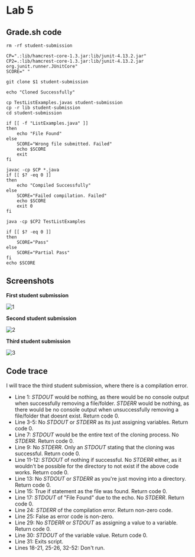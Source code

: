 # Lab 5

## Grade.sh code
```
rm -rf student-submission

CP=".:lib/hamcrest-core-1.3.jar:lib/junit-4.13.2.jar"
CP2=.:lib/hamcrest-core-1.3.jar:lib/junit-4.13.2.jar org.junit.runner.JUnitCore"
SCORE=" "

git clone $1 student-submission

echo "Cloned Successfully"

cp TestListExamples.javas student-submission
cp -r lib student-submission
cd student-submission

if [[ -f "ListExamples.java" ]]
then
    echo "File Found"
else
    SCORE="Wrong file submitted. Failed"
    echo $SCORE
    exit
fi

javac -cp $CP *.java
if [[ $? -eq 0 ]]
then
    echo "Compiled Successfully"
else
    SCORE="Failed compilation. Failed"
    echo $SCORE
    exit 0
fi

java -cp $CP2 TestListExamples

if [[ $? -eq 0 ]]
then
    SCORE="Pass"
else
    SCORE="Partial Pass"
fi
echo $SCORE
```

## Screenshots


**First student submission**

![1](https://user-images.githubusercontent.com/53220531/204067017-40938952-70d4-446c-a5cb-6b6ef5795d10.png)

**Second student submission**

![2](https://user-images.githubusercontent.com/53220531/204067019-b246eeab-0c3c-4c11-a12e-798ccdf8889b.png)

**Third student submission**

![3](https://user-images.githubusercontent.com/53220531/204067024-c0437f4f-d727-4c6a-9efe-926d608e417c.png)

## Code trace

I will trace the third student submission, where there is a compilation error.

- Line 1: *STDOUT* would be nothing, as there would be no console output when successfully removing a file/folder. 
*STDERR* would be nothing, as there would be no console output when unsuccessfully removing a file/folder that doesnt exist. Return code 0.
- Line 3-5: No *STDOUT* or *STDERR* as its just assigning variables. Return code 0.
- Line 7: *STDOUT*  would be the entire text of the cloning process. No *STDERR*. Return code 0.
- Line 9: No *STDERR*. Only an *STDOUT* stating that the cloning was successful. Return code 0.
- Line 11-12: *STDOUT* of nothing if successful. No *STDERR* either, as it wouldn't be possible for the directory to not exist if the above code works. Return code 0.
- Line 13: No *STDOUT* or *STDERR* as you're just moving into a directory. Return code 0.
- Line 15: True if statement as the file was found. Return code 0.
- Line 17: *STDOUT* of "File Found" due to the echo. No *STDERR*. Return code 0.
- Line 24: *STDERR* of the compilation error. Return non-zero code.
- Line 25: False as error code is non-zero.
- Line 29: No *STDERR* or *STDOUT* as assigning a value to a variable. Return code 0.
- Line 30: *STDOUT* of the variable value. Return code 0.
- Line 31: Exits script.
- Lines 18-21, 25-26, 32-52: Don't run.
